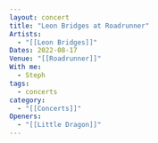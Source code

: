 ```yaml
---
layout: concert
title: "Leon Bridges at Roadrunner"
Artists:
  - "[[Leon Bridges]]"
Dates: 2022-08-17
Venue: "[[Roadrunner]]"
With me:
  - Steph
tags:
  - concerts
category:
  - "[[Concerts]]"
Openers:
  - "[[Little Dragon]]"
---
```


